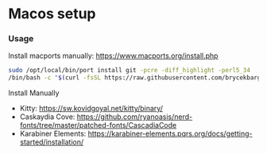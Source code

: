 # Macos setup

### Usage

Install macports manually: https://www.macports.org/install.php

```bash
sudo /opt/local/bin/port install git -pcre -diff_highlight -perl5_34
/bin/bash -c "$(curl -fsSL https://raw.githubusercontent.com/brycekbargar/dotfiles/macos/macos/setup.sh)"
```

Install Manually
  - Kitty: https://sw.kovidgoyal.net/kitty/binary/
  - Caskaydia Cove: https://github.com/ryanoasis/nerd-fonts/tree/master/patched-fonts/CascadiaCode
  - Karabiner Elements: https://karabiner-elements.pqrs.org/docs/getting-started/installation/

